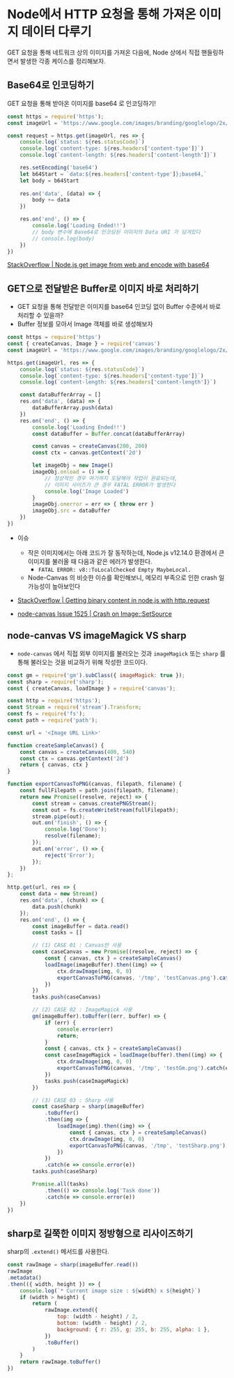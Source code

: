 # Node에서 HTTP 요청을 통해 가져온 이미지 데이터 다루기

GET 요청을 통해 네트워크 상의 이미지를 가져온 다음에, Node 상에서 직접 핸들링하면서 발생한 각종 케이스를 정리해보자.

## Base64로 인코딩하기

GET 요청을 통해 받아온 이미지를 base64 로 인코딩하기!

```javascript
const https = require('https');
const imageUrl = 'https://www.google.com/images/branding/googlelogo/2x/googlelogo_color_272x92dp.png'

const request = https.get(imageUrl, res => {
    console.log(`status: ${res.statusCode}`)
    console.log(`content-type: ${res.headers['content-type']}`)
    console.log(`content-length: ${res.headers['content-length']}`)

    res.setEncoding('base64')
    let b64Start = `data:${res.headers['content-type']};base64,`
    let body = b64Start
    
    res.on('data', (data) => {
        body += data
    })

    res.on('end', () => {
        console.log('Loading Ended!!')
        // body 변수에 Base64로 인코딩된 이미지의 Data URI 가 담겨있다
        // console.log(body)
    })
})
```

[StackOverflow | Node.js get image from web and encode with base64](https://stackoverflow.com/a/47567280)

## GET으로 전달받은 Buffer로 이미지 바로 처리하기

- GET 요청을 통해 전달받은 이미지를 base64 인코딩 없이 Buffer 수준에서 바로 처리할 수 있을까?
- Buffer 정보를 모아서 Image 객체를 바로 생성해보자

```javascript
const https = require('https')
const { createCanvas, Image } = require('canvas')
const imageUrl = 'https://www.google.com/images/branding/googlelogo/2x/googlelogo_color_272x92dp.png'

https.get(imageUrl, res => {
    console.log(`status: ${res.statusCode}`)
    console.log(`content-type: ${res.headers['content-type']}`)
    console.log(`content-length: ${res.headers['content-length']}`)

    const dataBufferArray = []
    res.on('data', (data) => {
        dataBufferArray.push(data)
    })
    res.on('end', () => {
        console.log('Loading Ended!!')
        const dataBuffer = Buffer.concat(dataBufferArray)

        const canvas = createCanvas(200, 200)
        const ctx = canvas.getContext('2d')

        let imageObj = new Image()
        imageObj.onload = () => { 
            // 정상적인 경우 여기까지 도달해야 작업이 완료되는데,
            // 이미지 사이즈가 큰 경우 FATAL ERROR가 발생한다
            console.log('Image Loaded') 
        }
        imageObj.onerror = err => { throw err }
        imageObj.src = dataBuffer
    })
})
```

- 이슈
    - 작은 이미지에서는 아래 코드가 잘 동작하는데, Node.js v12.14.0 환경에서 큰 이미지를 불러올 때 다음과 같은 에러가 발생한다.
        - `FATAL ERROR: v8::ToLocalChecked Empty MaybeLocal.`
    - Node-Canvas 의 비슷한 이슈를 확인해보니, 메모리 부족으로 인한 crash 일 가능성이 높아보인다

- [StackOverflow | Getting binary content in node.js with http.request](https://stackoverflow.com/a/21024737)
- [node-canvas Issue 1525 | Crash on Image::SetSource](https://github.com/Automattic/node-canvas/issues/1525)

## node-canvas VS imageMagick VS sharp

- `node-canvas` 에서 직접 외부 이미지를 불러오는 것과 `imageMagick` 또는 `sharp` 를 통해 불러오는 것을 비교하기 위해 작성한 코드이다.

```javascript
const gm = require('gm').subClass({ imageMagick: true });
const sharp = require('sharp');
const { createCanvas, loadImage } = require('canvas');

const http = require('https');
const Stream = require('stream').Transform;
const fs = require('fs');
const path = require('path');

const url = '<Image URL Link>'

function createSampleCanvas() {
    const canvas = createCanvas(400, 540)
    const ctx = canvas.getContext('2d')
    return { canvas, ctx }
}

function exportCanvasToPNG(canvas, filepath, filename) {
    const fullFilepath = path.join(filepath, filename);
    return new Promise((resolve, reject) => {
        const stream = canvas.createPNGStream();
        const out = fs.createWriteStream(fullFilepath); 
        stream.pipe(out);
        out.on('finish', () => {
            console.log('Done');
            resolve(filename);
        });
        out.on('error', () => {
            reject('Error');
        });
    })
};

http.get(url, res => {
    const data = new Stream()
    res.on('data', (chunk) => {
        data.push(chunk)
    });
    res.on('end', () => {
        const imageBuffer = data.read()
        const tasks = []

        // (1) CASE 01 : Canvas만 사용
        const caseCanvas = new Promise((resolve, reject) => {
            const { canvas, ctx } = createSampleCanvas()
            loadImage(imageBuffer).then((img) => {
                ctx.drawImage(img, 0, 0)
                exportCanvasToPNG(canvas, '/tmp', 'testCanvas.png').catch(e => console.error(e))
            })
        })
        tasks.push(caseCanvas)

        // (2) CASE 02 : ImageMagick 사용
        gm(imageBuffer).toBuffer((err, buffer) => {
            if (err) {
                console.error(err)
                return;
            }
            const { canvas, ctx } = createSampleCanvas()
            const caseImageMagick = loadImage(buffer).then((img) => {
                ctx.drawImage(img, 0, 0)
                exportCanvasToPNG(canvas, '/tmp', 'testGm.png').catch(e => console.error(e))
            })
            tasks.push(caseImageMagick)
        })

        // (3) CASE 03 : Sharp 사용
        const caseSharp = sharp(imageBuffer)
            .toBuffer()
            .then(img => {
                loadImage(img).then((img) => {
                    const { canvas, ctx } = createSampleCanvas()
                    ctx.drawImage(img, 0, 0)
                    exportCanvasToPNG(canvas, '/tmp', 'testSharp.png').catch(e => console.error(e))
                })
            })
            .catch(e => console.error(e))
        tasks.push(caseSharp)

        Promise.all(tasks)
            .then(() => console.log('Task done'))
            .catch(e => console.error(e))
    })
})
```

## sharp로 길쭉한 이미지 정방형으로 리사이즈하기

sharp의 `.extend()` 메서드를 사용한다.

```javascript
const rawImage = sharp(imageBuffer.read())
rawImage
.metadata()
.then(({ width, height }) => {
    console.log(`* Current image size : ${width} x ${height}`)
    if (width > height) {
        return (
            rawImage.extend({
                top: (width - height) / 2,
                bottom: (width - height) / 2,
                background: { r: 255, g: 255, b: 255, alpha: 1 },
            })
            .toBuffer()
        )
    }
    return rawImage.toBuffer()
})
```
